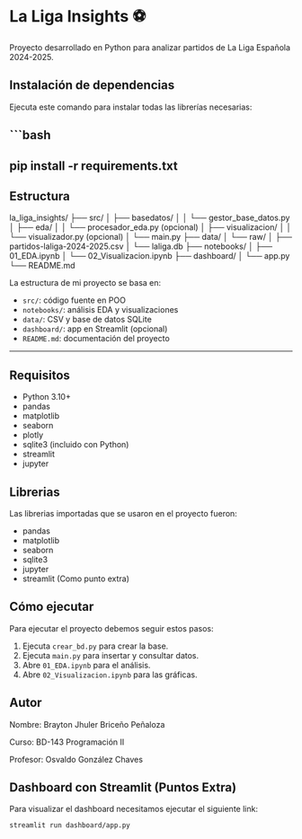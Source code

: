 # La Liga Insights ⚽

Proyecto desarrollado en Python para analizar partidos de La Liga Española 2024-2025.

## Instalación de dependencias

Ejecuta este comando para instalar todas las librerías necesarias:
## ```bash
## pip install -r requirements.txt


## Estructura

la_liga_insights/
├── src/
│ ├── basedatos/
│ │ └── gestor_base_datos.py
│ ├── eda/
│ │ └── procesador_eda.py (opcional)
│ ├── visualizacion/
│ │ └── visualizador.py (opcional)
│ └── main.py
├── data/
│ └── raw/
│ ├── partidos-laliga-2024-2025.csv
│ └── laliga.db
├── notebooks/
│ ├── 01_EDA.ipynb
│ └── 02_Visualizacion.ipynb
├── dashboard/
│ └── app.py
└── README.md

La estructura de mi proyecto se basa en:

- `src/`: código fuente en POO
- `notebooks/`: análisis EDA y visualizaciones
- `data/`: CSV y base de datos SQLite
- `dashboard/`: app en Streamlit (opcional)
- `README.md`: documentación del proyecto


---

## Requisitos

- Python 3.10+
- pandas
- matplotlib
- seaborn
- plotly
- sqlite3 (incluido con Python)
- streamlit
- jupyter

## Librerias
Las librerias importadas que se usaron en el proyecto fueron:

- pandas
- matplotlib
- seaborn
- sqlite3
- jupyter
- streamlit (Como punto extra)

## Cómo ejecutar
Para ejecutar el proyecto debemos seguir estos pasos:

1. Ejecuta `crear_bd.py` para crear la base.
2. Ejecuta `main.py` para insertar y consultar datos.
3. Abre `01_EDA.ipynb` para el análisis.
4. Abre `02_Visualizacion.ipynb` para las gráficas.


## Autor
Nombre: Brayton Jhuler Briceño Peñaloza

Curso: BD-143 Programación II

Profesor: Osvaldo González Chaves

## Dashboard con Streamlit (Puntos Extra)

Para visualizar el dashboard necesitamos ejecutar el siguiente link:
```bash
streamlit run dashboard/app.py
